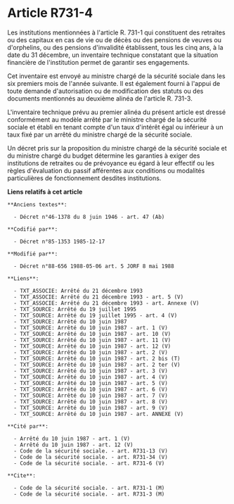 # Article R731-4

Les institutions mentionnées à l'article R. 731-1 qui constituent des retraites ou des capitaux en cas de vie ou de décès ou
des pensions de veuves ou d'orphelins, ou des pensions d'invalidité établissent, tous les cinq ans, à la date du 31 décembre,
un inventaire technique constatant que la situation financière de l'institution permet de garantir ses engagements.

Cet inventaire est envoyé au ministre chargé de la sécurité sociale dans les six premiers mois de l'année suivante. Il est
également fourni à l'appui de toute demande d'autorisation ou de modification des statuts ou des documents mentionnés au
deuxième alinéa de l'article R. 731-3.

L'inventaire technique prévu au premier alinéa du présent article est dressé conformément au modèle arrêté par le ministre
chargé de la sécurité sociale et établi en tenant compte d'un taux d'intérêt égal ou inférieur à un taux fixé par un arrêté
du ministre chargé de la sécurité sociale.

Un décret pris sur la proposition du ministre chargé de la sécurité sociale et du ministre chargé du budget détermine les
garanties à exiger des institutions de retraites ou de prévoyance eu égard à leur effectif ou les règles d'évaluation du
passif afférentes aux conditions ou modalités particulières de fonctionnement desdites institutions.

**Liens relatifs à cet article**

	**Anciens textes**:

	  - Décret n°46-1378 du 8 juin 1946 - art. 47 (Ab)

	**Codifié par**:

	  - Décret n°85-1353 1985-12-17

	**Modifié par**:

	  - Décret n°88-656 1988-05-06 art. 5 JORF 8 mai 1988

	**Liens**:

	  - TXT_ASSOCIE: Arrêté du 21 décembre 1993
	  - TXT_ASSOCIE: Arrêté du 21 décembre 1993 - art. 5 (V)
	  - TXT_ASSOCIE: Arrêté du 21 décembre 1993 - art. Annexe (V)
	  - TXT_SOURCE: Arrêté du 19 juillet 1995
	  - TXT_SOURCE: Arrêté du 19 juillet 1995 - art. 4 (V)
	  - TXT_SOURCE: Arrêté du 10 juin 1987
	  - TXT_SOURCE: Arrêté du 10 juin 1987 - art. 1 (V)
	  - TXT_SOURCE: Arrêté du 10 juin 1987 - art. 10 (V)
	  - TXT_SOURCE: Arrêté du 10 juin 1987 - art. 11 (V)
	  - TXT_SOURCE: Arrêté du 10 juin 1987 - art. 12 (V)
	  - TXT_SOURCE: Arrêté du 10 juin 1987 - art. 2 (V)
	  - TXT_SOURCE: Arrêté du 10 juin 1987 - art. 2 bis (T)
	  - TXT_SOURCE: Arrêté du 10 juin 1987 - art. 2 ter (V)
	  - TXT_SOURCE: Arrêté du 10 juin 1987 - art. 3 (V)
	  - TXT_SOURCE: Arrêté du 10 juin 1987 - art. 4 (V)
	  - TXT_SOURCE: Arrêté du 10 juin 1987 - art. 5 (V)
	  - TXT_SOURCE: Arrêté du 10 juin 1987 - art. 6 (V)
	  - TXT_SOURCE: Arrêté du 10 juin 1987 - art. 7 (V)
	  - TXT_SOURCE: Arrêté du 10 juin 1987 - art. 8 (V)
	  - TXT_SOURCE: Arrêté du 10 juin 1987 - art. 9 (V)
	  - TXT_SOURCE: Arrêté du 10 juin 1987 - art. ANNEXE (V)

	**Cité par**:

	  - Arrêté du 10 juin 1987 - art. 1 (V)
	  - Arrêté du 10 juin 1987 - art. 12 (V)
	  - Code de la sécurité sociale. - art. R731-13 (V)
	  - Code de la sécurité sociale. - art. R731-34 (V)
	  - Code de la sécurité sociale. - art. R731-6 (V)

	**Cite**:

	  - Code de la sécurité sociale. - art. R731-1 (M)
	  - Code de la sécurité sociale. - art. R731-3 (M)
